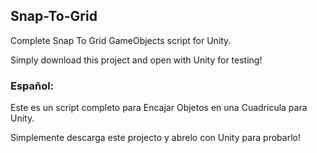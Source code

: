 ## Snap-To-Grid
Complete Snap To Grid GameObjects script for Unity.

Simply download this project and open with Unity for testing!

### Español:
Este es un script completo para Encajar Objetos en una Cuadricula para Unity.

Simplemente descarga este projecto y abrelo con Unity para probarlo!

